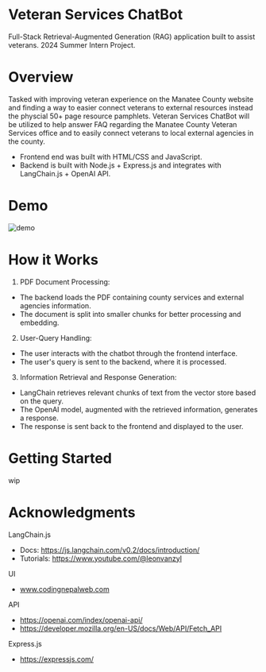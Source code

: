 # Veteran Services ChatBot
Full-Stack Retrieval-Augmented Generation (RAG) application built to assist veterans. 2024 Summer Intern Project. 

# Overview
Tasked with improving veteran experience on the Manatee County website and finding a way to easier connect veterans to external resources instead the physcial 50+ page resource pamphlets. Veteran Services ChatBot will be utilized to help answer FAQ regarding the Manatee County Veteran Services office and to easily connect veterans to local external agencies in the county.

* Frontend end was built with HTML/CSS and JavaScript. 
* Backend is built with Node.js + Express.js and integrates with LangChain.js + OpenAI API.

# Demo
![demo](https://github.com/user-attachments/assets/fd14b1d2-c5ca-4431-8708-002f11fb86a7)

# How it Works
1. PDF Document Processing:
  * The backend loads the PDF containing county services and external agencies information.
  * The document is split into smaller chunks for better processing and embedding.


2. User-Query Handling:
  * The user interacts with the chatbot through the frontend interface.
  * The user's query is sent to the backend, where it is processed.


3. Information Retrieval and Response Generation:
  * LangChain retrieves relevant chunks of text from the vector store based on the query.
  * The OpenAI model, augmented with the retrieved information, generates a response.
  * The response is sent back to the frontend and displayed to the user.

# Getting Started
  wip





# Acknowledgments
  LangChain.js 
  *  Docs: https://js.langchain.com/v0.2/docs/introduction/
  *  Tutorials: https://www.youtube.com/@leonvanzyl

  UI
  * www.codingnepalweb.com

  API
  * https://openai.com/index/openai-api/
  * https://developer.mozilla.org/en-US/docs/Web/API/Fetch_API

  Express.js
  * https://expressjs.com/
    
    


